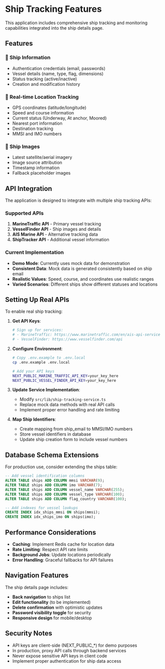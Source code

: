 # Ship Tracking Features

This application includes comprehensive ship tracking and monitoring capabilities integrated into the ship details page.

## Features

### 🚢 Ship Information
- Authentication credentials (email, passwords)
- Vessel details (name, type, flag, dimensions)
- Status tracking (active/inactive)
- Creation and modification history

### 📍 Real-time Location Tracking
- GPS coordinates (latitude/longitude)
- Speed and course information
- Current status (Underway, At anchor, Moored)
- Nearest port information
- Destination tracking
- MMSI and IMO numbers

### 📸 Ship Images
- Latest satellite/aerial imagery
- Image source attribution
- Timestamp information
- Fallback placeholder images

## API Integration

The application is designed to integrate with multiple ship tracking APIs:

### Supported APIs
1. **MarineTraffic API** - Primary vessel tracking
2. **VesselFinder API** - Ship images and details
3. **AIS Marine API** - Alternative tracking data
4. **ShipTracker API** - Additional vessel information

### Current Implementation
- **Demo Mode**: Currently uses mock data for demonstration
- **Consistent Data**: Mock data is generated consistently based on ship email
- **Realistic Values**: Speed, course, and coordinates use realistic ranges
- **Varied Scenarios**: Different ships show different statuses and locations

## Setting Up Real APIs

To enable real ship tracking:

1. **Get API Keys**:
   ```bash
   # Sign up for services:
   # - MarineTraffic: https://www.marinetraffic.com/en/ais-api-services
   # - VesselFinder: https://www.vesselfinder.com/api
   ```

2. **Configure Environment**:
   ```bash
   # Copy .env.example to .env.local
   cp .env.example .env.local
   
   # Add your API keys
   NEXT_PUBLIC_MARINE_TRAFFIC_API_KEY=your_key_here
   NEXT_PUBLIC_VESSEL_FINDER_API_KEY=your_key_here
   ```

3. **Update Service Implementation**:
   - Modify `src/lib/ship-tracking-service.ts`
   - Replace mock data methods with real API calls
   - Implement proper error handling and rate limiting

4. **Map Ship Identifiers**:
   - Create mapping from ship_email to MMSI/IMO numbers
   - Store vessel identifiers in database
   - Update ship creation form to include vessel numbers

## Database Schema Extensions

For production use, consider extending the ships table:

```sql
-- Add vessel identification columns
ALTER TABLE ships ADD COLUMN mmsi VARCHAR(9);
ALTER TABLE ships ADD COLUMN imo VARCHAR(7);
ALTER TABLE ships ADD COLUMN vessel_name VARCHAR(255);
ALTER TABLE ships ADD COLUMN vessel_type VARCHAR(100);
ALTER TABLE ships ADD COLUMN flag_country VARCHAR(100);

-- Add indexes for vessel lookups
CREATE INDEX idx_ships_mmsi ON ships(mmsi);
CREATE INDEX idx_ships_imo ON ships(imo);
```

## Performance Considerations

- **Caching**: Implement Redis cache for location data
- **Rate Limiting**: Respect API rate limits
- **Background Jobs**: Update locations periodically
- **Error Handling**: Graceful fallbacks for API failures

## Navigation Features

The ship details page includes:

- **Back navigation** to ships list
- **Edit functionality** (to be implemented)
- **Delete confirmation** with optimistic updates
- **Password visibility toggle** for security
- **Responsive design** for mobile/desktop

## Security Notes

- API keys are client-side (NEXT_PUBLIC_*) for demo purposes
- In production, proxy API calls through backend services
- Never expose sensitive API keys in client code
- Implement proper authentication for ship data access
